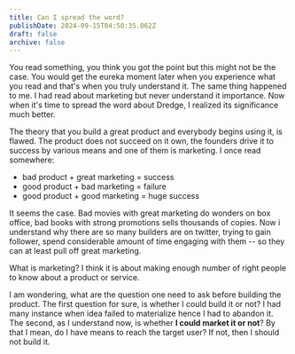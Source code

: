 ```yaml
---
title: Can I spread the word?
publishDate: 2024-09-15T04:50:35.062Z
draft: false
archive: false
---
```


You read something, you think you got the point but this might not be the case. You would get the eureka moment later when you experience what you read and that's when you truly understand it. The same thing happened to me. I had read about marketing but never understand it importance. Now when it's time to spread the word about Dredge, I realized its significance much better.

The theory that you build a great product and everybody begins using it, is flawed. The product does not succeed on it own, the founders drive it to success by various means and one of them is marketing. I once read somewhere:

*  bad product + great marketing = success
* good product + bad marketing = failure
* good product + good marketing = huge success

It seems the case. Bad movies with great marketing do wonders on box office, bad books with strong promotions sells thousands of copies. Now i understand why there are so many builders are on twitter, trying to gain follower, spend considerable amount of time engaging with them -- so they can at least pull off great marketing.

What is marketing? I think it is about making enough number of right people to know about a product or service.

I am wondering, what are the question one need to ask before building the product. The first question for sure, is whether I could build it or not? I had many instance when idea failed to materialize hence I had to abandon it. The second, as I understand now, is whether **I could market it or not**? By that I mean, do I have means to reach the target user? If not, then I should not build it.
